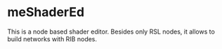 meShaderEd
==========

This is a node based shader editor. 
Besides only RSL nodes, it allows to build networks with RIB nodes.
